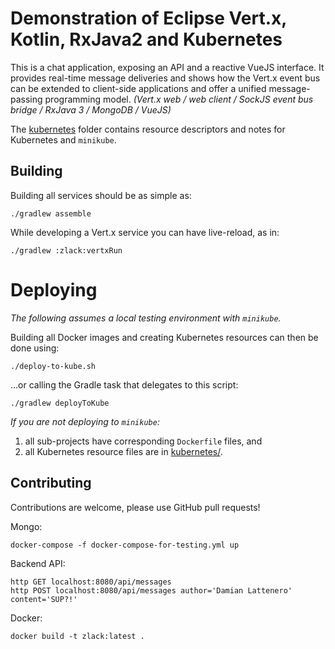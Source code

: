 # Demonstration of Eclipse Vert.x, Kotlin, RxJava2 and Kubernetes

This is a chat application, exposing an API and a reactive VueJS interface.
   It provides real-time message deliveries and shows how the Vert.x event bus can be extended to client-side applications and offer a unified message-passing programming model.
   _(Vert.x web / web client / SockJS event bus bridge / RxJava 3 / MongoDB / VueJS)_

The [kubernetes](kubernetes) folder contains resource descriptors and notes for Kubernetes and `minikube`.

## Building

Building all services should be as simple as:

    ./gradlew assemble

While developing a Vert.x service you can have live-reload, as in:

    ./gradlew :zlack:vertxRun

# Deploying

_The following assumes a local testing environment with `minikube`._

Building all Docker images and creating Kubernetes resources can then be done using:

    ./deploy-to-kube.sh

...or calling the Gradle task that delegates to this script:

    ./gradlew deployToKube

_If you are not deploying to `minikube`:_

1. all sub-projects have corresponding `Dockerfile` files, and
2. all Kubernetes resource files are in [kubernetes/](kubernetes).

## Contributing

Contributions are welcome, please use GitHub pull requests!

Mongo:

    docker-compose -f docker-compose-for-testing.yml up

Backend API:

    http GET localhost:8080/api/messages
    http POST localhost:8080/api/messages author='Damian Lattenero' content='SUP?!'

Docker:

    docker build -t zlack:latest .
